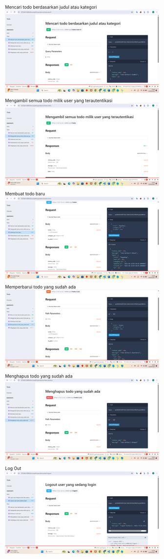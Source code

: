 Mencari todo berdasarkan judul atau kategori
![alt text](<screenshoot/tugas12/mencari todo.png>)

Mengambil semua todo milik user yang terautentikasi
![alt text](<screenshoot/tugas12/mengambil semua todo.png>)

Membuat todo baru
![alt text](<screenshoot/tugas12/membuat todo baru.png>)

Memperbarui todo yang sudah ada
![alt text](<screenshoot/tugas12/memperbarui todo .png>)

Menghapus todo yang sudah ada
![alt text](screenshoot/tugas12/menghapus.png)

Log Out
![alt text](<screenshoot/tugas12/log out.png>)
